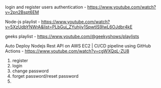 login and register
users authentication - https://www.youtube.com/watch?v=2pn2Bspt6EM

Node-js playlist - https://www.youtube.com/watch?v=5XzUdbYNWrA&list=PLbGui_ZYuhijy1SpwtIS9IwL6OJdbr4kE

geeks playlist - https://www.youtube.com/@geekyshows/playlists

Auto Deploy Nodejs Rest API on AWS EC2 | CI/CD pipeline using GitHub Actions - https://www.youtube.com/watch?v=cgWXQqL-ZU8


1. register
2. login
3. change password
4. forget password/reset password
5. 